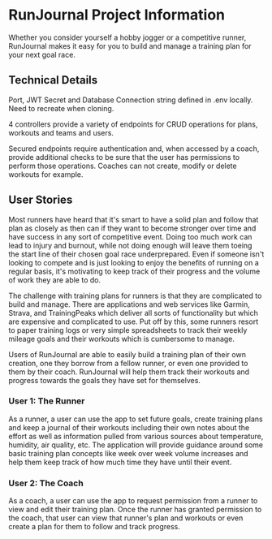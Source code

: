 # RunJournal Project Information

Whether you consider yourself a hobby jogger or a competitive runner, RunJournal makes it easy for you to build and manage a training plan for your next goal race.

## Technical Details
Port, JWT Secret and Database Connection string defined in .env locally. Need to recreate when cloning.

4 controllers provide a variety of endpoints for CRUD operations for plans, workouts and teams and users.

Secured endpoints require authentication and, when accessed by a coach, provide additional checks to be sure that the user has permissions to perform those operations. Coaches can not create, modify or delete workouts for example.

## User Stories

Most runners have heard that it's smart to have a solid plan and follow that plan as closely as then can if they want to become stronger over time and have success in any sort of competitive event. Doing too much work can lead to injury and burnout, while not doing enough will leave them toeing the start line of their chosen goal race underprepared. Even if someone isn't looking to compete and is just looking to enjoy the benefits of running on a regular basis, it's motivating to keep track of their progress and the volume of work they are able to do.

The challenge with training plans for runners is that they are complicated to build and manage. There are applications and web services like Garmin, Strava, and TrainingPeaks which deliver all sorts of functionality but which are expensive and complicated to use. Put off by this, some runners resort to paper training logs or very simple spreadsheets to track their weekly mileage goals and their workouts which is cumbersome to manage.

Users of RunJournal are able to easily build a training plan of their own creation, one they borrow from a fellow runner, or even one provided to them by their coach. RunJournal will help them track their workouts and progress towards the goals they have set for themselves. 

### User 1: The Runner

As a runner, a user can use the app to set future goals, create training plans and keep a journal of their workouts including their own notes about the effort as well as information pulled from various sources about temperature, humidity, air quality, etc. The application will provide guidance around some basic training plan concepts like week over week volume increases and help them keep track of how much time they have until their event.

### User 2: The Coach

As a coach, a user can use the app to request permission from a runner to view and edit their training plan. Once the runner has granted permission to the coach, that user can view that runner's plan and workouts or even create a plan for them to follow and track progress.

